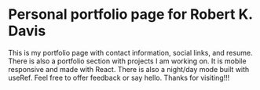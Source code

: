 # Personal portfolio page for Robert K. Davis

This is my portfolio page with contact information, social links, and resume. There is also a portfolio section with projects I am working on. It is mobile responsive and made with React. There is also a night/day mode built with useRef. Feel free to offer feedback or say hello. Thanks for visiting!!!
